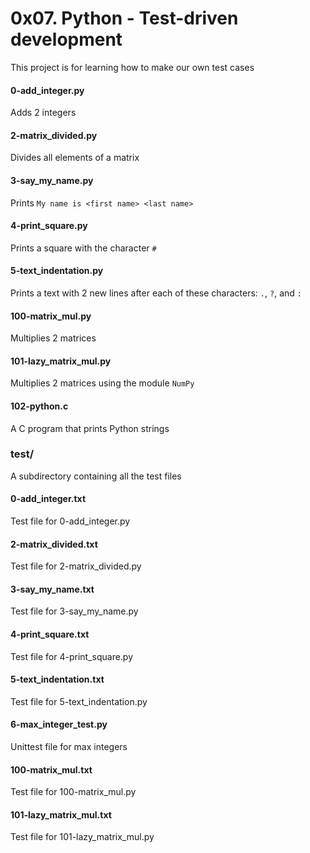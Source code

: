 # 0x07. Python - Test-driven development

This project is for learning how to make our own test cases

#### 0-add_integer.py
Adds 2 integers

#### 2-matrix_divided.py
Divides all elements of a matrix

#### 3-say_my_name.py
Prints `My name is <first name> <last name>`

#### 4-print_square.py
Prints a square with the character `#`

#### 5-text_indentation.py
Prints a text with 2 new lines after each of these characters:
       `.`, `?`, and `:`

#### 100-matrix_mul.py
Multiplies 2 matrices

#### 101-lazy_matrix_mul.py
Multiplies 2 matrices using the module `NumPy`

#### 102-python.c
A C program that prints Python strings

### test/
A subdirectory containing all the test files

#### 0-add_integer.txt
Test file for 0-add_integer.py

#### 2-matrix_divided.txt
Test file for 2-matrix_divided.py

#### 3-say_my_name.txt
Test file for 3-say_my_name.py

#### 4-print_square.txt
Test file for 4-print_square.py

#### 5-text_indentation.txt
Test file for 5-text_indentation.py

#### 6-max_integer_test.py
Unittest file for max integers

#### 100-matrix_mul.txt
Test file for 100-matrix_mul.py

#### 101-lazy_matrix_mul.txt
Test file for 101-lazy_matrix_mul.py